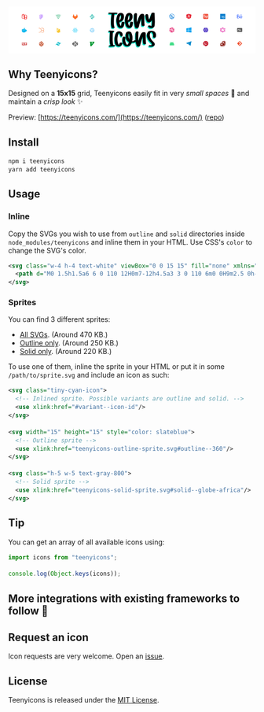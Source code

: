 <h1 align="center">
<img align="center" src="icons.png" />
</h1>

## Why Teenyicons?

Designed on a **15x15** grid, Teenyicons easily fit in very _small spaces_ 🤏 and maintain a _crisp look_ ✨

Preview: [https://teenyicons.com/](https://teenyicons.com/) ([repo](https://github.com/teenyicons/teenyicons.com))

## Install

```bash
npm i teenyicons
yarn add teenyicons
```

## Usage

### Inline

Copy the SVGs you wish to use from `outline` and `solid` directories inside `node_modules/teenyicons` and inline them in your HTML. Use CSS's `color` to change the SVG's color.

```xml
<svg class="w-4 h-4 text-white" viewBox="0 0 15 15" fill="none" xmlns="http://www.w3.org/2000/svg">
  <path d="M0 1.5h1.5a6 6 0 110 12H0m7-12h4.5a3 3 0 110 6m0 0H9m2.5 0h-2m2 0a3 3 0 110 6H7" stroke="currentColor"/>
</svg>
```

### Sprites

You can find 3 different sprites:

- [All SVGs](https://unpkg.com/teenyicons/teenyicons-sprite.svg). (Around 470 KB.)
- [Outline only](https://unpkg.com/teenyicons/teenyicons-outline-sprite.svg). (Around 250 KB.)
- [Solid only](https://unpkg.com/teenyicons/teenyicons-solid-sprite.svg). (Around 220 KB.)

To use one of them, inline the sprite in your HTML or put it in some `/path/to/sprite.svg` and include an icon as such:

```xml
<svg class="tiny-cyan-icon">
  <!-- Inlined sprite. Possible variants are outline and solid. -->
  <use xlink:href="#variant--icon-id"/>
</svg>

<svg width="15" height="15" style="color: slateblue">
  <!-- Outline sprite -->
  <use xlink:href="teenyicons-outline-sprite.svg#outline--360"/>
</svg>

<svg class="h-5 w-5 text-gray-800">
  <!-- Solid sprite -->
  <use xlink:href="teenyicons-solid-sprite.svg#solid--globe-africa"/>
</svg>
```

## Tip

You can get an array of all available icons using:

```js
import icons from "teenyicons";

console.log(Object.keys(icons));
```

## More integrations with existing frameworks to follow 🎉

## Request an icon

Icon requests are very welcome. Open an [issue](https://github.com/teenyicons/teenyicons/issues/new/choose).

## License

Teenyicons is released under the [MIT License](LICENSE).
